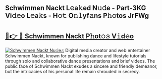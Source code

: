 ## Schwimmen Nackt L𝚎a𝚔ed N𝚞𝚍e - Part-3KG Vi𝚍𝚎o L𝚎a𝚔s - H𝚘𝚝 O𝚗𝚕yf𝚊ns P𝚑𝚘tos JrFWg

# <h2><a href="http://kf30hrj.oniu.top/?m=Schwimmen+Nackt">🔗👉 🔴 Schwimmen Nackt P𝚑ot𝚘𝚜 V𝚒d𝚎o</a></h2>

[![Schwimmen Nackt Nu𝚍e𝚜](https://i.imgur.com/0qMVB7G.gif)](http://kf30hrj.oniu.top/?m=Schwimmen+Nackt)
Digital media creator and web entertainer Schwimmen Nackt, known for publishing dance and lifestyle tutorials through solo and collaborative dance presentations and brief videos. The public face of Schwimmen Nackt exudes a sincere and friendly demeanor, but the intricacies of his personal life remain shrouded in secrecy.  
